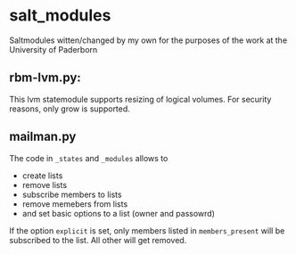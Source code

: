 # salt_modules
Saltmodules witten/changed by my own for the purposes of the work at the University of Paderborn

## rbm-lvm.py:
This lvm statemodule supports resizing of logical volumes. For security reasons, only grow is supported.

## mailman.py
The code in `_states` and `_modules` allows to
 * create lists
 * remove lists
 * subscribe members to lists
 * remove memebers from lists
 * and set basic options to a list (owner and passowrd)

If the option `explicit` is set, only members listed in `members_present` will be subscribed to the list.
All other will get removed.
